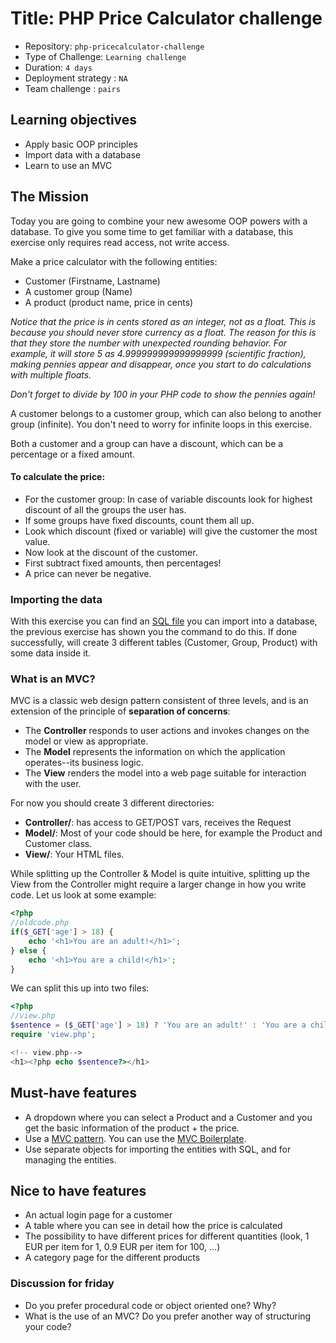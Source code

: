 # Title: PHP Price Calculator challenge

- Repository: `php-pricecalculator-challenge`
- Type of Challenge: `Learning challenge`
- Duration: `4 days`
- Deployment strategy : `NA`
- Team challenge : `pairs`

## Learning objectives
- Apply basic OOP principles
- Import data with a database
- Learn to use an MVC

## The Mission
Today you are going to combine your new awesome OOP powers with a database.
To give you some time to get familiar with a database, this exercise only requires read access, not write access.

Make a price calculator with the following entities:
- Customer (Firstname, Lastname)
- A customer group (Name)
- A product (product name, price in cents)

*Notice that the price is in cents stored as an integer, not as a float. This is because you should _never store currency as a float_. The reason for this is that they store the number with unexpected rounding behavior. For example, it will store 5 as 4.999999999999999999 (scientific fraction), making pennies appear and disappear, once you start to do calculations with multiple floats.*

*Don't forget to divide by 100 in your PHP code to show the pennies again!* 

A customer belongs to a customer group, which can also belong to another group (infinite).
You don't need to worry for infinite loops in this exercise.

Both a customer and a group can have a discount, which can be a percentage or a fixed amount. 

#### To calculate the price:
- For the customer group: In case of variable discounts look for highest discount of all the groups the user has.
- If some groups have fixed discounts, count them all up.
- Look which discount (fixed or variable) will give the customer the most value.
- Now look at the discount of the customer.
- First subtract fixed amounts, then percentages!
- A price can never be negative.

### Importing the data
With this exercise you can find an [SQL file](resources/import.sql) you can import into a database, the previous exercise has shown you the command to do this.
If done successfully, will create 3 different tables (Customer, Group, Product) with some data inside it.

### What is an MVC?
MVC is a classic web design pattern consistent of three levels, and is an extension of the principle of **separation of concerns**:

- The **Controller** responds to user actions and invokes changes on the model or view as appropriate.
- The **Model** represents the information on which the application operates--its business logic.
- The **View** renders the model into a web page suitable for interaction with the user.

For now you should create 3 different directories:
- **Controller/**: has access to GET/POST vars, receives the Request
- **Model/**: Most of your code should be here, for example the Product and Customer class.
- **View/**: Your HTML files.

While splitting up the Controller & Model is quite intuitive, splitting up the View from the Controller might require a larger change in how you write code. Let us look at some example:

````php
<?php
//oldcode.php
if($_GET['age'] > 18) {
    echo '<h1>You are an adult!</h1>';
} else {
    echo '<h1>You are a child!</h1>';
}
````

We can split this up into two files:
````php
<?php
//view.php
$sentence = ($_GET['age'] > 18) ? 'You are an adult!' : 'You are a child!';
require 'view.php';
````

````php
<!-- view.php-->
<h1><?php echo $sentence?></h1>
````

## Must-have features
- A dropdown where you can select a Product and a Customer and you get the basic information of the product + the price.
- Use a [MVC pattern](https://en.wikipedia.org/wiki/Model%E2%80%93view%E2%80%93controller). You can use the [MVC Boilerplate](https://github.com/becodeorg/php-mvc-boilerplate).
- Use separate objects for importing the entities with SQL, and for managing the entities.

## Nice to have features
- An actual login page for a customer
- A table where you can see in detail how the price is calculated
- The possibility to have different prices for different quantities (look, 1 EUR per item for 1, 0.9 EUR per item for 100, ...)
- A category page for the different products

### Discussion for friday
- Do you prefer procedural code or object oriented one? Why?
- What is the use of an MVC? Do you prefer another way of structuring your code?
